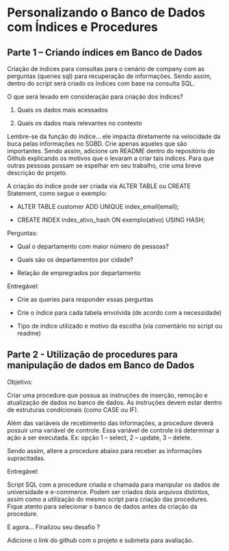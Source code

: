 # Personalizando o Banco de Dados com Índices e Procedures

## Parte 1 – Criando índices em Banco de Dados 

Criação de índices para consultas para o cenário de company com as perguntas (queries sql) para recuperação de informações. Sendo assim, dentro do script será criado os índices com base na consulta SQL.  

O que será levado em consideração para criação dos índices? 

1. Quais os dados mais acessados 

2. Quais os dados mais relevantes no contexto 

Lembre-se da função do índice... ele impacta diretamente na velocidade da buca pelas informações no SGBD. Crie apenas aqueles que são importantes. Sendo assim, adicione um README dentro do repositório do Github explicando os motivos que o levaram a criar tais índices. Para que outras pessoas possam se espelhar em seu trabalho, crie uma breve descrição do projeto. 

A criação do índice pode ser criada via ALTER TABLE ou CREATE Statement, como segue o exemplo: 

- ALTER TABLE customer ADD UNIQUE index_email(email); 

- CREATE INDEX index_ativo_hash ON exemplo(ativo) USING HASH; 

Perguntas:  

- Qual o departamento com maior número de pessoas? 

- Quais são os departamentos por cidade? 

- Relação de empregrados por departamento 

Entregável: 

- Crie as queries para responder essas perguntas 

- Crie o índice para cada tabela envolvida (de acordo com a necessidade) 

- Tipo de indice utilizado e motivo da escolha (via comentário no script ou readme) 
 
## Parte 2 - Utilização de procedures para manipulação de dados em Banco de Dados 

Objetivo:  

Criar uma procedure que possua as instruções de inserção, remoção e atualização de dados no banco de dados. As instruções devem estar dentro de estruturas condicionais (como CASE ou IF).  

Além das variáveis de recebimento das informações, a procedure deverá possuir uma variável de controle. Essa variável de controle irá determinar a ação a ser executada. Ex: opção 1 – select, 2 – update, 3 – delete. 

Sendo assim, altere a procedure abaixo para receber as informações supracitadas. 

Entregável: 

Script SQL com a procedure criada e chamada para manipular os dados de universidade e e-commerce. Podem ser criados dois arquivos distintos, assim como a utilização do mesmo script para criação das procedures. Fique atento para selecionar o banco de dados antes da criação da procedure.  

E agora... Finalizou seu desafio ? 

Adicione o link do github com o projeto e submeta para avaliação.


